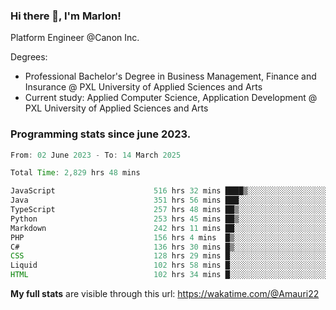 
### Hi there 👋, I'm Marlon!

Platform Engineer @Canon Inc.

Degrees: 
- Professional Bachelor's Degree in Business Management, Finance and Insurance @ PXL University of Applied Sciences and Arts
- Current study: Applied Computer Science, Application Development @ PXL University of Applied Sciences and Arts

### Programming stats since june 2023.
<!--START_SECTION:waka-->

```java
From: 02 June 2023 - To: 14 March 2025

Total Time: 2,829 hrs 48 mins

JavaScript                      516 hrs 32 mins ████▒░░░░░░░░░░░░░░░░░░░░   17.83 %
Java                            351 hrs 56 mins ███░░░░░░░░░░░░░░░░░░░░░░   12.15 %
TypeScript                      257 hrs 48 mins ██▒░░░░░░░░░░░░░░░░░░░░░░   08.90 %
Python                          253 hrs 45 mins ██▒░░░░░░░░░░░░░░░░░░░░░░   08.76 %
Markdown                        242 hrs 11 mins ██░░░░░░░░░░░░░░░░░░░░░░░   08.36 %
PHP                             156 hrs 4 mins  █▒░░░░░░░░░░░░░░░░░░░░░░░   05.39 %
C#                              136 hrs 30 mins █▒░░░░░░░░░░░░░░░░░░░░░░░   04.71 %
CSS                             128 hrs 29 mins █░░░░░░░░░░░░░░░░░░░░░░░░   04.44 %
Liquid                          102 hrs 58 mins █░░░░░░░░░░░░░░░░░░░░░░░░   03.56 %
HTML                            102 hrs 34 mins █░░░░░░░░░░░░░░░░░░░░░░░░   03.54 %
```

<!--END_SECTION:waka-->
**My full stats** are visible through this url: https://wakatime.com/@Amauri22
